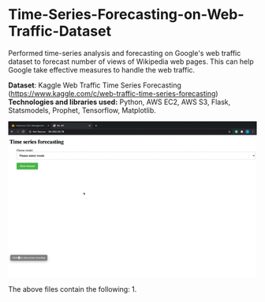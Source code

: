# Time-Series-Forecasting-on-Web-Traffic-Dataset

Performed time-series analysis and forecasting on Google's web traffic dataset to forecast number of views of Wikipedia web pages. This can help Google take effective measures to handle the web traffic.

**Dataset**: Kaggle Web Traffic Time Series Forecasting (https://www.kaggle.com/c/web-traffic-time-series-forecasting)
**Technologies and libraries used:** Python, AWS EC2, AWS S3, Flask, Statsmodels, Prophet, Tensorflow, Matplotlib.

![](Demo.gif)

The above files contain the following:
1. 
